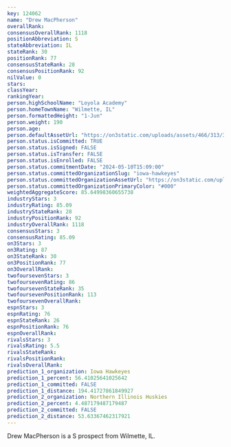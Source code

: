 ```yaml
---
key: 124062
name: "Drew MacPherson"
overallRank: 
consensusOverallRank: 1118
positionAbbreviation: S
stateAbbreviation: IL
stateRank: 30
positionRank: 77
consensusStateRank: 28
consensusPositionRank: 92
nilValue: 0
stars: 
classYear: 
rankingYear: 
person.highSchoolName: "Loyola Academy"
person.homeTownName: "Wilmette, IL"
person.formattedHeight: "1-Jun"
person.weight: 190
person.age: 
person.defaultAssetUrl: "https://on3static.com/uploads/assets/466/313/313466.jpg"
person.status.isCommitted: TRUE
person.status.isSigned: FALSE
person.status.isTransfer: FALSE
person.status.isEnrolled: FALSE
person.status.commitmentDate: "2024-05-10T15:09:00"
person.status.committedOrganizationSlug: "iowa-hawkeyes"
person.status.committedOrganizationAssetUrl: "https://on3static.com/uploads/assets/976/149/149976.svg"
person.status.committedOrganizationPrimaryColor: "#000"
weightedAggregateScore: 85.64998360655738
industryStars: 3
industryRating: 85.09
industryStateRank: 28
industryPositionRank: 92
industryOverallRank: 1118
consensusStars: 3
consensusRating: 85.09
on3Stars: 3
on3Rating: 87
on3StateRank: 30
on3PositionRank: 77
on3OverallRank: 
twofoursevenStars: 3
twofoursevenRating: 86
twofoursevenStateRank: 35
twofoursevenPositionRank: 113
twofoursevenOverallRank: 
espnStars: 3
espnRating: 76
espnStateRank: 26
espnPositionRank: 76
espnOverallRank: 
rivalsStars: 3
rivalsRating: 5.5
rivalsStateRank: 
rivalsPositionRank: 
rivalsOverallRank: 
prediction_1_organization: Iowa Hawkeyes
prediction_1_percent: 56.41025641025642
prediction_1_committed: FALSE
prediction_1_distance: 194.41727861849927
prediction_2_organization: Northern Illinois Huskies
prediction_2_percent: 4.487179487179487
prediction_2_committed: FALSE
prediction_2_distance: 53.63367462317921
---
```

Drew MacPherson is a S prospect from Wilmette, IL.